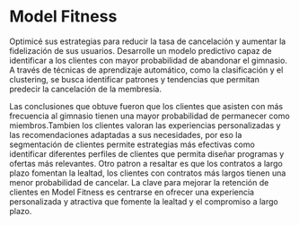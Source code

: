 # Model Fitness

Optimicé sus estrategias para reducir la tasa de cancelación y aumentar la fidelización de sus usuarios. Desarrolle un modelo predictivo capaz de identificar a los clientes con mayor probabilidad de abandonar el gimnasio. A través de técnicas de aprendizaje automático, como la clasificación y el clustering, se busca identificar patrones y tendencias que permitan predecir la cancelación de la membresía.

Las conclusiones que obtuve fueron que los clientes que asisten con más frecuencia al gimnasio tienen una mayor probabilidad de permanecer como miembros.Tambien los clientes valoran las experiencias personalizadas y las recomendaciones adaptadas a sus necesidades, por eso la segmentación de clientes permite estrategias más efectivas como identificar diferentes perfiles de clientes que permita diseñar programas y ofertas más relevantes.
Otro patron a resaltar es que los contratos a largo plazo fomentan la lealtad, los clientes con contratos más largos tienen una menor probabilidad de cancelar. La clave para mejorar la retención de clientes en Model Fitness es centrarse en ofrecer una experiencia personalizada y atractiva que fomente la lealtad y el compromiso a largo plazo.
